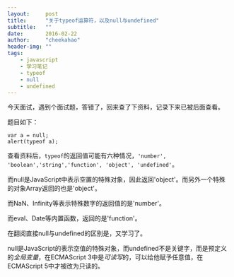 ```yaml
---
layout:     post
title:      "关于typeof运算符，以及null与undefined"
subtitle:   ""
date:       2016-02-22
author:     "cheekahao"
header-img: ""
tags:
    - javascript
    - 学习笔记
    - typeof
	- null
	- undefined
---
```





今天面试，遇到个面试题，答错了，回来查了下资料，记录下来已被后面查看。

题目如下：

```
var a = null;
alert(typeof a);
```

查看资料后，`typeof`的返回值可能有六种情况，`'number', 'boolean','string','function', 'object', 'undefined'`。

而null是JavaScript中表示空置的特殊对象，因此返回'object'。而另外一个特殊的对象Array返回的也是'object'。

而NaN、Infinity等表示特殊数字的返回值的是'number'。

而eval、Date等内置函数，返回的是'function'。

在翻阅直接null与undefined的区别是，又学习了。

null是JavaScript的表示空值的特殊对象，而undefined不是关键字，而是预定义的*全局变量*，在ECMAScript 3中是*可读写*的，可以给他赋予任意值，在ECMAScript 5中才被改为只读的。



